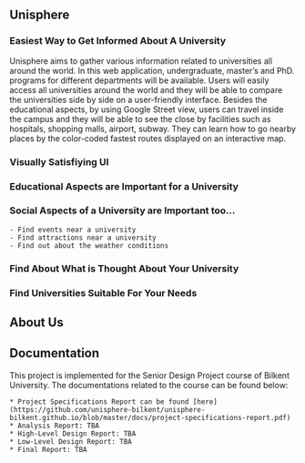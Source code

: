 ## Unisphere

### Easiest Way to Get Informed About A University
Unisphere aims to gather various information related to universities all around the world. In this web application, undergraduate, master’s and PhD. programs for different departments will be available. Users will easily access all universities around the world and they will be able to compare the universities side by side on a user-friendly interface. Besides the educational aspects, by using Google Street view, users can travel inside the campus and they will be able to see the close by facilities such as hospitals, shopping malls, airport, subway. They can learn how to go nearby places by the color-coded fastest routes displayed on an interactive map.

### Visually Satisfiying UI

### Educational Aspects are Important for a University

### Social Aspects of a University are Important too...
    - Find events near a university
    - Find attractions near a university
    - Find out about the weather conditions

### Find About What is Thought About Your University 

### Find Universities Suitable For Your Needs

## About Us

## Documentation
This project is implemented for the Senior Design Project course of Bilkent University. The documentations related to the course can be found below:

    * Project Specifications Report can be found [here](https://github.com/unisphere-bilkent/unisphere-bilkent.github.io/blob/master/docs/project-specifications-report.pdf)
    * Analysis Report: TBA
    * High-Level Design Report: TBA
    * Low-Level Design Report: TBA
    * Final Report: TBA


